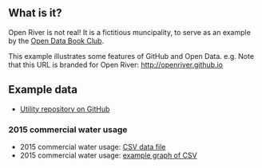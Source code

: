 
## What is it?
Open River is not real! It is a fictitious muncipality, to serve as an example by the [Open Data Book Club](http://peidevs.github.io/OpenDataBookClub).

This example illustrates some features of GitHub and Open Data. e.g. Note that this URL is branded for Open River: http://openriver.github.io

## Example data
* [Utility repository on GitHub](https://github.com/openriver/utility)

### 2015 commercial water usage
* 2015 commercial water usage: [CSV data file](https://raw.githubusercontent.com/openriver/utility/master/data/2015-COMMERCIAL-WATER.csv)
* 2015 commercial water usage: [example graph of CSV](https://cdn.rawgit.com/openriver/utility/master/examples/2015_commercial_water.html)

